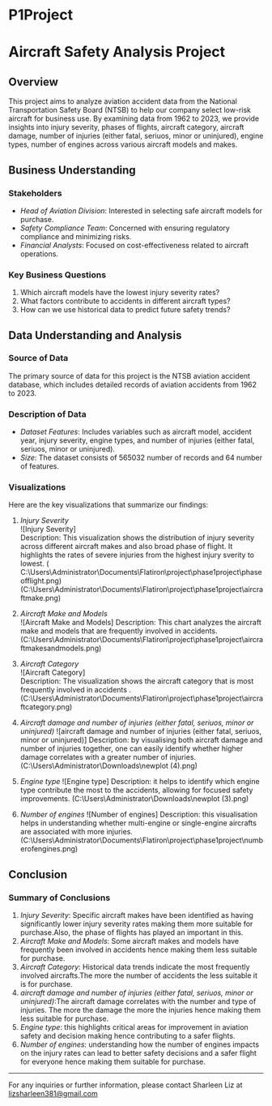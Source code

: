 # P1Project
# Aircraft Safety Analysis Project

## Overview

This project aims to analyze aviation accident data from the National Transportation Safety Board (NTSB) to help our company select low-risk aircraft for business use. By examining data from 1962 to 2023, we provide insights into injury severity, phases of flights, aircraft category, aircraft damage, number of injuries (either fatal, seriuos, minor or uninjured), engine types, number of engines across various aircraft models and makes.

## Business Understanding

### Stakeholders
- *Head of Aviation Division*: Interested in selecting safe aircraft models for purchase.
- *Safety Compliance Team*: Concerned with ensuring regulatory compliance and minimizing risks.
- *Financial Analysts*: Focused on cost-effectiveness related to aircraft operations.

### Key Business Questions
1. Which aircraft models have the lowest injury severity rates?
2. What factors contribute to accidents in different aircraft types?
3. How can we use historical data to predict future safety trends?

## Data Understanding and Analysis

### Source of Data
The primary source of data for this project is the NTSB aviation accident database, which includes detailed records of aviation accidents from 1962 to 2023.

### Description of Data
- *Dataset Features*: Includes variables such as aircraft model, accident year, injury severity, engine types, and number of injuries (either fatal, seriuos, minor or uninjured).
- *Size*: The dataset consists of 565032 number of records and 64 number of features.

### Visualizations
Here are the key visualizations that summarize our findings:

1. *Injury Severity*   
   ![Injury Severity]  
   Description: This visualization shows the distribution of injury severity across different aircraft makes and also broad phase of flight. It highlights  the rates of severe injuries from the highest injury sverity to lowest.
( C:\Users\Administrator\Documents\Flatiron\project\phase1project\phaseofflight.png)
(C:\Users\Administrator\Documents\Flatiron\project\phase1project\aircraftmake.png)

3. *Aircraft Make and Models*  
   ![Aircraft Make and Models] 
   Description: This chart analyzes the aircraft make and models that are frequently involved in accidents.
 (C:\Users\Administrator\Documents\Flatiron\project\phase1project\aircraftmakesandmodels.png)

5. *Aircraft Category*  
   ![Aircraft Category]  
   Description: The visualization shows the aircraft category that is most frequently involved in accidents .
(C:\Users\Administrator\Documents\Flatiron\project\phase1project\aircraftcategory.png)

6. *Aircraft damage and number of injuries (either fatal, seriuos, minor or uninjured)*
    ![aircraft damage and number of injuries (either fatal, seriuos, minor or uninjured)]
    Description: by visualising both aircraft damage and number of injuries together, one can easily identify whether higher damage correlates with a greater number of injuries.
(C:\Users\Administrator\Downloads\newplot (4).png)

8. *Engine type*
    ![Engine type]
    Description: it helps to identify which engine type contribute the most to the accidents, allowing for focused safety improvements.
(C:\Users\Administrator\Downloads\newplot (3).png)

9. *Number of engines*
    ![Number of engines]
    Description: this visualisation helps in understanding whether multi-engine or single-engine aircrafts are associated with more injuries.
   (C:\Users\Administrator\Documents\Flatiron\project\phase1project\numberofengines.png)
   
## Conclusion

### Summary of Conclusions
1. *Injury Severity*: Specific aircraft makes have been identified as having significantly lower injury severity rates making them more suitable for purchase.Also, the phase of flights has played an important in this.
2. *Aircraft Make and Models*: Some aircraft makes and models have frequently been involved in accidents hence making them less suitable for purchase. 
3. *Aircraft Category*: Historical data trends indicate the most frequently involved aircrafts.The more the number of accidents the less suitable it is for purchase. 
4. *aircraft damage and number of injuries (either fatal, seriuos, minor or uninjured)*:The aircraft damage correlates with the number and type of injuries. The more the damage the more the injuries hence making them less suitable for purchase.
5. *Engine type*: this highlights critical areas for improvement in aviation safety and decision making hence contributing to a safer flights.
6. *Number of engines*: understanding how the number of engines impacts on the injury rates can lead to better safety decisions and a safer flight for everyone hence making them suitable for purchase.
---

For any inquiries or further information, please contact Sharleen Liz at lizsharleen381@gmail.com
